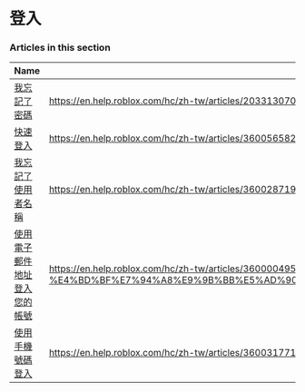 # 登入  
### Articles in this section
Name|URL
-|-
[我忘記了密碼](./我忘記了密碼.html) |https://en.help.roblox.com/hc/zh-tw/articles/203313070-%E6%88%91%E5%BF%98%E8%A8%98%E4%BA%86%E5%AF%86%E7%A2%BC
[快速登入](./快速登入.html) |https://en.help.roblox.com/hc/zh-tw/articles/360056582012-%E5%BF%AB%E9%80%9F%E7%99%BB%E5%85%A5
[我忘記了使用者名稱](./我忘記了使用者名稱.html) |https://en.help.roblox.com/hc/zh-tw/articles/360028719931-%E6%88%91%E5%BF%98%E8%A8%98%E4%BA%86%E4%BD%BF%E7%94%A8%E8%80%85%E5%90%8D%E7%A8%B1
[使用電子郵件地址登入您的帳號](./使用電子郵件地址登入您的帳號.html) |https://en.help.roblox.com/hc/zh-tw/articles/360000495826-%E4%BD%BF%E7%94%A8%E9%9B%BB%E5%AD%90%E9%83%B5%E4%BB%B6%E5%9C%B0%E5%9D%80%E7%99%BB%E5%85%A5%E6%82%A8%E7%9A%84%E5%B8%B3%E8%99%9F
[使用手機號碼登入](./使用手機號碼登入.html) |https://en.help.roblox.com/hc/zh-tw/articles/360031771371-%E4%BD%BF%E7%94%A8%E6%89%8B%E6%A9%9F%E8%99%9F%E7%A2%BC%E7%99%BB%E5%85%A5